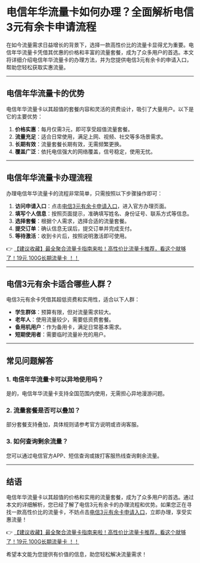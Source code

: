 # 电信年华流量卡如何办理？全面解析电信3元有余卡申请流程

在如今流量需求日益增长的背景下，选择一款高性价比的流量卡显得尤为重要。电信年华流量卡凭借其优惠的价格和丰富的流量套餐，成为了众多用户的首选。本文将详细介绍电信年华流量卡的办理方法，并为您提供电信3元有余卡的申请入口，帮助您轻松获取实惠流量。

---

## 电信年华流量卡的优势

电信年华流量卡以其超值的套餐内容和灵活的资费设计，吸引了大量用户。以下是它的主要优势：

1. **价格实惠**：每月仅需3元，即可享受超值流量套餐。
2. **流量充足**：适合日常使用，满足上网、视频、社交等多场景需求。
3. **长期有效**：流量套餐长期有效，无需频繁更换。
4. **覆盖广泛**：依托电信强大的网络覆盖，信号稳定，使用无忧。

---

## 电信年华流量卡办理流程

办理电信年华流量卡的流程非常简单，只需按照以下步骤操作即可：

1. **访问申请入口**：点击[电信3元有余卡申请入口](https://bit.ly/Liuliangka)，进入官方办理页面。
2. **填写个人信息**：按照页面提示，准确填写姓名、身份证号、联系方式等信息。
3. **选择套餐**：根据个人需求，选择合适的流量套餐。
4. **提交订单**：确认信息无误后，提交订单并完成支付。
5. **等待激活**：收到卡片后，按照说明激活即可使用。

👉 [【建议收藏】最全聚合流量卡指南来啦！高性价比流量卡推荐，看这个就够了！19元 100G长期流量卡 ！！](https://bit.ly/Liuliangka)

---

## 电信3元有余卡适合哪些人群？

电信3元有余卡凭借其超低资费和实用性，适合以下人群：

- **学生群体**：预算有限，但对流量需求较大。
- **老年人**：使用流量较少，需要低资费套餐。
- **备用机用户**：作为备用卡，满足日常基本需求。
- **短期使用者**：需要临时流量补充的用户。

---

## 常见问题解答

### 1. 电信年华流量卡可以异地使用吗？
是的，电信年华流量卡支持全国范围内使用，无需担心异地漫游问题。

### 2. 流量套餐是否可以叠加？
部分套餐支持叠加，具体规则请参考官方说明或咨询客服。

### 3. 如何查询剩余流量？
您可以通过电信官方APP、短信查询或拨打客服热线查询剩余流量。

---

## 结语

电信年华流量卡以其超值的价格和实用的流量套餐，成为了众多用户的首选。通过本文的详细解析，您已经了解了电信3元有余卡的办理流程和优势。如果您正在寻找一款高性价比的流量卡，不妨点击[电信3元有余卡申请入口](https://bit.ly/Liuliangka)，立即办理，享受实惠流量！

👉 [【建议收藏】最全聚合流量卡指南来啦！高性价比流量卡推荐，看这个就够了！19元 100G长期流量卡 ！！](https://bit.ly/Liuliangka)

希望本文能为您提供有价值的信息，助您轻松解决流量需求！